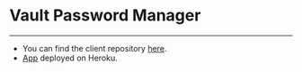 # Vault Password Manager

---

-   You can find the client repository [here](https://github.com/RamNewton/VAULT-password-manager-client).
-   [App](https://vault-password-manager.herokuapp.com/) deployed on Heroku.

